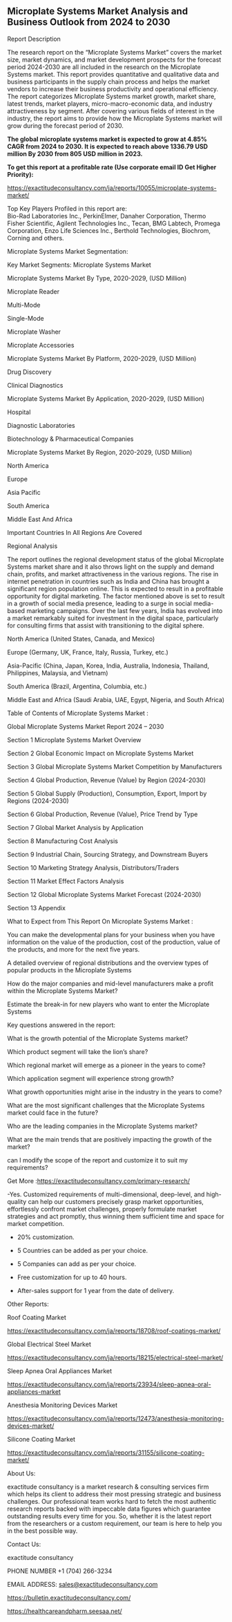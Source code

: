 ## Microplate Systems Market Analysis and Business Outlook from 2024 to 2030

Report Description

The research report on the “Microplate Systems Market” covers the market size, market dynamics, and market development prospects for the forecast period 2024-2030 are all included in the research on the Microplate Systems market. This report provides quantitative and qualitative data and business participants in the supply chain process and helps the market vendors to increase their business productivity and operational efficiency. The report categorizes Microplate Systems market growth, market share, latest trends, market players, micro-macro-economic data, and industry attractiveness by segment. After covering various fields of interest in the industry, the report aims to provide how the Microplate Systems market will grow during the forecast period of 2030.

**The global microplate systems market is expected to grow at 4.85% CAGR from 2024 to 2030. It is expected to reach above 1336.79 USD million By 2030 from 805 USD million in 2023.**

**To get this report at a profitable rate (Use corporate email ID Get Higher Priority):**

https://exactitudeconsultancy.com/ja/reports/10055/microplate-systems-market/

Top Key Players Profiled in this report are:                                                                               
Bio-Rad Laboratories Inc., PerkinElmer, Danaher Corporation, Thermo Fisher Scientific, Agilent Technologies Inc., Tecan, BMG Labtech, Promega Corporation, Enzo Life Sciences Inc., Berthold Technologies, Biochrom, Corning and others.

Microplate Systems Market Segmentation:

Key Market Segments: Microplate Systems Market

Microplate Systems Market By Type, 2020-2029, (USD Million)

Microplate Reader

Multi-Mode

Single-Mode

Microplate Washer

Microplate Accessories

Microplate Systems Market By Platform, 2020-2029, (USD Million)

Drug Discovery

Clinical Diagnostics

Microplate Systems Market By Application, 2020-2029, (USD Million)

Hospital

Diagnostic Laboratories

Biotechnology & Pharmaceutical Companies

Microplate Systems Market By Region, 2020-2029, (USD Million)

North America

Europe

Asia Pacific

South America

Middle East And Africa

Important Countries In All Regions Are Covered

Regional Analysis

The report outlines the regional development status of the global Microplate Systems market share and it also throws light on the supply and demand chain, profits, and market attractiveness in the various regions. The rise in internet penetration in countries such as India and China has brought a significant region population online. This is expected to result in a profitable opportunity for digital marketing. The factor mentioned above is set to result in a growth of social media presence, leading to a surge in social media-based marketing campaigns. Over the last few years, India has evolved into a market remarkably suited for investment in the digital space, particularly for consulting firms that assist with transitioning to the digital sphere.

North America (United States, Canada, and Mexico)

Europe (Germany, UK, France, Italy, Russia, Turkey, etc.)

Asia-Pacific (China, Japan, Korea, India, Australia, Indonesia, Thailand, Philippines, Malaysia, and Vietnam)

South America (Brazil, Argentina, Columbia, etc.)

Middle East and Africa (Saudi Arabia, UAE, Egypt, Nigeria, and South Africa)

Table of Contents of Microplate Systems Market :

Global Microplate Systems Market Report 2024 – 2030

Section 1 Microplate Systems Market Overview

Section 2 Global Economic Impact on Microplate Systems Market

Section 3 Global Microplate Systems Market Competition by Manufacturers

Section 4 Global Production, Revenue (Value) by Region (2024-2030)

Section 5 Global Supply (Production), Consumption, Export, Import by Regions (2024-2030)

Section 6 Global Production, Revenue (Value), Price Trend by Type

Section 7 Global Market Analysis by Application

Section 8 Manufacturing Cost Analysis

Section 9 Industrial Chain, Sourcing Strategy, and Downstream Buyers

Section 10 Marketing Strategy Analysis, Distributors/Traders

Section 11 Market Effect Factors Analysis

Section 12 Global Microplate Systems Market Forecast (2024-2030)

Section 13 Appendix

What to Expect from This Report On Microplate Systems Market :

You can make the developmental plans for your business when you have information on the value of the production, cost of the production, value of the products, and more for the next five years.

A detailed overview of regional distributions and the overview types of popular products in the Microplate Systems

How do the major companies and mid-level manufacturers make a profit within the Microplate Systems Market?

Estimate the break-in for new players who want to enter the Microplate Systems

Key questions answered in the report:

What is the growth potential of the Microplate Systems market?

Which product segment will take the lion’s share?

Which regional market will emerge as a pioneer in the years to come?

Which application segment will experience strong growth?

What growth opportunities might arise in the industry in the years to come?

What are the most significant challenges that the Microplate Systems market could face in the future?

Who are the leading companies in the Microplate Systems market?

What are the main trends that are positively impacting the growth of the market?

can I modify the scope of the report and customize it to suit my requirements?

Get More :https://exactitudeconsultancy.com/primary-research/

-Yes. Customized requirements of multi-dimensional, deep-level, and high-quality can help our customers precisely grasp market opportunities, effortlessly confront market challenges, properly formulate market strategies and act promptly, thus winning them sufficient time and space for market competition.

- 20% customization.

- 5 Countries can be added as per your choice.

- 5 Companies can add as per your choice.

- Free customization for up to 40 hours.

- After-sales support for 1 year from the date of delivery.

Other Reports:

Roof Coating  Market

https://exactitudeconsultancy.com/ja/reports/18708/roof-coatings-market/

Global Electrical Steel  Market

https://exactitudeconsultancy.com/ja/reports/18215/electrical-steel-market/

Sleep Apnea Oral Appliances  Market

https://exactitudeconsultancy.com/ja/reports/23934/sleep-apnea-oral-appliances-market

Anesthesia Monitoring Devices Market

https://exactitudeconsultancy.com/ja/reports/12473/anesthesia-monitoring-devices-market/

Silicone Coating  Market

https://exactitudeconsultancy.com/ja/reports/31155/silicone-coating-market/

About Us:

exactitude consultancy is a market research & consulting services firm which helps its client to address their most pressing strategic and business challenges. Our professional team works hard to fetch the most authentic research reports backed with impeccable data figures which guarantee outstanding results every time for you. So, whether it is the latest report from the researchers or a custom requirement, our team is here to help you in the best possible way.

Contact Us:

exactitude consultancy

PHONE NUMBER +1 (704) 266-3234

EMAIL ADDRESS: sales@exactitudeconsultancy.com

 https://bulletin.exactitudeconsultancy.com/

https://healthcareandpharm.seesaa.net/
